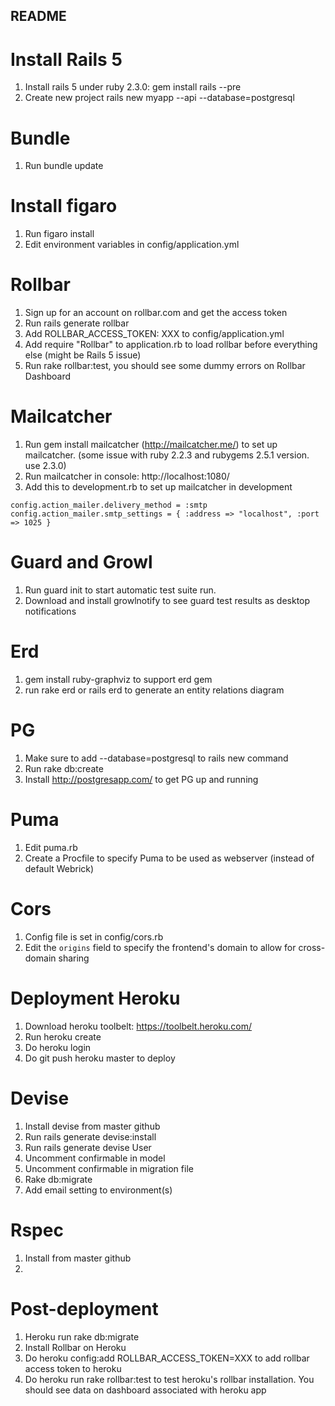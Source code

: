 ## README

Install Rails 5
===
1. Install rails 5 under ruby 2.3.0: gem install rails --pre
2. Create new project rails new myapp --api --database=postgresql

Bundle
===
1. Run bundle update

Install figaro
===
1. Run figaro install
2. Edit environment variables in config/application.yml

Rollbar
===
1. Sign up for an account on rollbar.com and get the access token
2. Run rails generate rollbar
3. Add ROLLBAR_ACCESS_TOKEN: XXX to config/application.yml
4. Add require "Rollbar" to application.rb to load rollbar before everything else (might be Rails 5 issue)
5. Run rake rollbar:test, you should see some dummy errors on Rollbar Dashboard

Mailcatcher
===
1. Run gem install mailcatcher (http://mailcatcher.me/) to set up mailcatcher. (some issue with ruby 2.2.3 and rubygems 2.5.1 version. use 2.3.0)
2. Run mailcatcher in console: http://localhost:1080/
3. Add this to development.rb to set up mailcatcher in development

`
config.action_mailer.delivery_method = :smtp
config.action_mailer.smtp_settings = { :address => "localhost", :port => 1025 }
`

Guard and Growl
===
1. Run guard init to start automatic test suite run.
2. Download and install growlnotify to see guard test results as desktop notifications

Erd
===
1. gem install ruby-graphviz to support erd gem
2. run rake erd or rails erd to generate an entity relations diagram

PG
===
1. Make sure to add --database=postgresql to rails new command
2. Run rake db:create
3. Install http://postgresapp.com/ to get PG up and running

Puma
===
1. Edit puma.rb
2. Create a Procfile to specify Puma to be used as webserver (instead of default Webrick)

Cors
===
1. Config file is set in config/cors.rb
2. Edit the `origins` field to specify the frontend's domain to allow for cross-domain sharing


Deployment Heroku
===
1. Download heroku toolbelt: https://toolbelt.heroku.com/
2. Run heroku create <name>
3. Do heroku login
4. Do git push heroku master to deploy

Devise
===
1. Install devise from master github
2. Run rails generate devise:install
3. Run rails generate devise User
4. Uncomment confirmable in model
5. Uncomment confirmable in migration file
6. Rake db:migrate
7. Add email setting to environment(s)

Rspec
===
1. Install from master github
2.

Post-deployment
===
1. Heroku run rake db:migrate
2. Install Rollbar on Heroku
3. Do heroku config:add ROLLBAR_ACCESS_TOKEN=XXX to add rollbar access token to heroku
4. Do heroku run rake rollbar:test to test heroku's rollbar installation. You should see data on dashboard associated with heroku app

